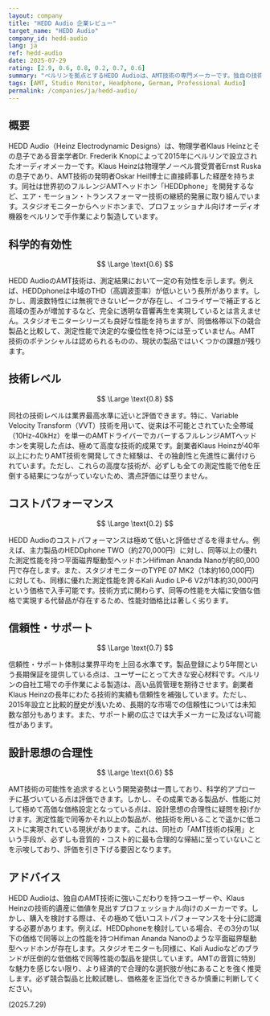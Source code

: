 ```yaml
---
layout: company
title: "HEDD Audio 企業レビュー"
target_name: "HEDD Audio"
company_id: hedd-audio
lang: ja
ref: hedd-audio
date: 2025-07-29
rating: [2.9, 0.6, 0.8, 0.2, 0.7, 0.6]
summary: "ベルリンを拠点とするHEDD Audioは、AMT技術の専門メーカーです。独自の技術開発は評価できるものの、性能に対する価格が極めて高く、コストパフォーマンスの面で競合他社に大きく劣ります。"
tags: [AMT, Studio Monitor, Headphone, German, Professional Audio]
permalink: /companies/ja/hedd-audio/
---
```


## 概要

HEDD Audio（Heinz Electrodynamic Designs）は、物理学者Klaus Heinzとその息子である音楽学者Dr. Frederik Knopによって2015年にベルリンで設立されたオーディオメーカーです。Klaus Heinzは物理学ノーベル賞受賞者Ernst Ruskaの息子であり、AMT技術の発明者Oskar Heil博士に直接師事した経歴を持ちます。同社は世界初のフルレンジAMTヘッドホン「HEDDphone」を開発するなど、エア・モーション・トランスフォーマー技術の継続的発展に取り組んでいます。スタジオモニターからヘッドホンまで、プロフェッショナル向けオーディオ機器をベルリンで手作業により製造しています。

## 科学的有効性

$$ \Large \text{0.6} $$

HEDD AudioのAMT技術は、測定結果において一定の有効性を示します。例えば、HEDDphoneは中域のTHD（高調波歪率）が低いという長所があります。しかし、周波数特性には無視できないピークが存在し、イコライザーで補正すると高域の歪みが増加するなど、完全に透明な音響再生を実現しているとは言えません。スタジオモニターシリーズも良好な性能を持ちますが、同価格帯以下の競合製品と比較して、測定性能で決定的な優位性を持つには至っていません。AMT技術のポテンシャルは認められるものの、現状の製品ではいくつかの課題が残ります。

## 技術レベル

$$ \Large \text{0.8} $$

同社の技術レベルは業界最高水準に近いと評価できます。特に、Variable Velocity Transform（VVT）技術を用いて、従来は不可能とされていた全帯域（10Hz-40kHz）を単一のAMTドライバーでカバーするフルレンジAMTヘッドホンを実現した点は、極めて高度な技術的成果です。創業者Klaus Heinzが40年以上にわたりAMT技術を開発してきた経験は、その独創性と先進性に裏付けられています。ただし、これらの高度な技術が、必ずしも全ての測定性能で他を圧倒する結果につながっていないため、満点評価には至りません。

## コストパフォーマンス

$$ \Large \text{0.2} $$

HEDD Audioのコストパフォーマンスは極めて低いと評価せざるを得ません。例えば、主力製品のHEDDphone TWO（約270,000円）に対し、同等以上の優れた測定性能を持つ平面磁界駆動型ヘッドホンHifiman Ananda Nanoが約80,000円で存在します。また、スタジオモニターのTYPE 07 MK2（1本約160,000円）に対しても、同様に優れた測定性能を誇るKali Audio LP-6 V2が1本約30,000円という価格で入手可能です。技術方式に関わらず、同等の性能を大幅に安価な価格で実現する代替品が存在するため、性能対価格比は著しく劣ります。

## 信頼性・サポート

$$ \Large \text{0.7} $$

信頼性・サポート体制は業界平均を上回る水準です。製品登録により5年間という長期保証を提供している点は、ユーザーにとって大きな安心材料です。ベルリンの自社工場での手作業による製造は、高い品質管理を期待させます。創業者Klaus Heinzの長年にわたる技術的実績も信頼性を補強しています。ただし、2015年設立と比較的歴史が浅いため、長期的な市場での信頼性については未知数な部分もあります。また、サポート網の広さでは大手メーカーに及ばない可能性があります。

## 設計思想の合理性

$$ \Large \text{0.6} $$

AMT技術の可能性を追求するという開発姿勢は一貫しており、科学的アプローチに基づいている点は評価できます。しかし、その成果である製品が、性能に対して極めて高価な価格設定となっている点は、設計思想の合理性に疑問を投げかけます。測定性能で同等かそれ以上の製品が、他技術を用いることで遥かに低コストに実現されている現状があります。これは、同社の「AMT技術の採用」という手段が、必ずしも音質的・コスト的に最も合理的な帰結に至っていないことを示唆しており、評価を引き下げる要因となります。

## アドバイス

HEDD Audioは、独自のAMT技術に強いこだわりを持つユーザーや、Klaus Heinzの技術的遺産に価値を見出すプロフェッショナル向けのメーカーです。しかし、購入を検討する際は、その極めて低いコストパフォーマンスを十分に認識する必要があります。例えば、HEDDphoneを検討している場合、その3分の1以下の価格で同等以上の性能を持つHifiman Ananda Nanoのような平面磁界駆動型ヘッドホンが存在します。スタジオモニターも同様に、Kali Audioなどのブランドが圧倒的な低価格で同等性能の製品を提供しています。AMTの音質に特別な魅力を感じない限り、より経済的で合理的な選択肢が他にあることを強く推奨します。必ず競合製品と比較試聴し、価格差を正当化できるか慎重に判断してください。

(2025.7.29)

